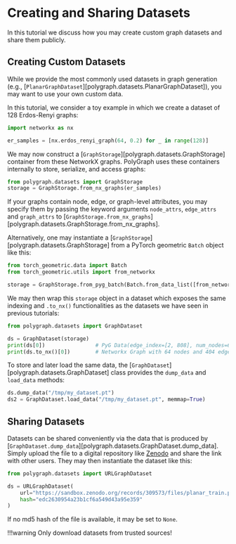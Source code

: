 # Creating and Sharing Datasets

In this tutorial we discuss how you may create custom graph datasets and share them publicly.


## Creating Custom Datasets

While we provide the most commonly used datasets in graph generation (e.g., [`PlanarGraphDataset`][polygraph.datasets.PlanarGraphDataset]),
you may want to use your own custom data.

In this tutorial, we consider a toy example in which we create a dataset of 128 Erdos-Renyi graphs:
```python
import networkx as nx

er_samples = [nx.erdos_renyi_graph(64, 0.2) for _ in range(128)]
```
We may now construct a [`GraphStorage`][polygraph.datasets.GraphStorage] container from these NetworkX graphs. PolyGraph uses these containers
internally to store, serialize, and access graphs:
```python
from polygraph.datasets import GraphStorage
storage = GraphStorage.from_nx_graphs(er_samples)
```
If your graphs contain node, edge, or graph-level attributes, you may specify them by passing the keyword arguments `node_attrs`, `edge_attrs` and `graph_attrs` to [`GraphStorage.from_nx_graphs`][polygraph.datasets.GraphStorage.from_nx_graphs].

Alternatively, one may instantiate a [`GraphStorage`][polygraph.datasets.GraphStorage] from a PyTorch geometric `Batch` object like this:
```python
from torch_geometric.data import Batch
from torch_geometric.utils import from_networkx

storage = GraphStorage.from_pyg_batch(Batch.from_data_list([from_networkx(g) for g in er_samples]))
```

We may then wrap this `storage` object in a dataset which exposes the same indexing and `.to_nx()` functionalities as the datasets we have seen in previous tutorials:
```python
from polygraph.datasets import GraphDataset

ds = GraphDataset(storage)
print(ds[0])                # PyG Data(edge_index=[2, 808], num_nodes=64)
print(ds.to_nx()[0])        # Networkx Graph with 64 nodes and 404 edges
```

To store and later load the same data, the [`GraphDataset`][polygraph.datasets.GraphDataset] class provides the `dump_data` and `load_data` methods:
```python
ds.dump_data("/tmp/my_dataset.pt")
ds2 = GraphDataset.load_data("/tmp/my_dataset.pt", memmap=True)
```

## Sharing Datasets

Datasets can be shared conveniently via the data that is produced by [`GraphDataset.dump_data`][polygraph.datasets.GraphDataset.dump_data].
Simply upload the file to a digital repository like [Zenodo](https://zenodo.org/) and share the link with other users.
They may then instantiate the dataset like this:
```python
from polygraph.datasets import URLGraphDataset

ds = URLGraphDataset(
    url="https://sandbox.zenodo.org/records/309573/files/planar_train.pt?download=1",
    hash="edc2630954a23b1cf6a549d43a95e359"
)
```
If no md5 hash of the file is available, it may be set to `None`.

!!!warning
    Only download datasets from trusted sources!
